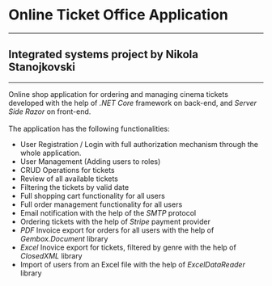 # Online Ticket Office Application
-----------------------------------------------------------------------------------
## Integrated systems project by Nikola Stanojkovski
-----------------------------------------------------------------------------------

Online shop application for ordering and managing cinema tickets developed with the help of <i>.NET Core</i> framework on back-end, and <i>Server Side Razor</i> on front-end.
<br/> <br/>
The application has the following functionalities:
<br/>
- User Registration / Login with full authorization mechanism through the whole application.
- User Management (Adding users to roles)
- CRUD Operations for tickets
- Review of all available tickets
- Filtering the tickets by valid date
- Full shopping cart functionality for all users
- Full order management functionality for all users
- Email notification with the help of the <i>SMTP</i> protocol
- Ordering tickets with the help of <i>Stripe</i> payment provider
- <i>PDF</i> Invoice export for orders for all users with the help of <i>Gembox.Document</i> library
- <i>Excel</i> Inovice export for tickets, filtered by genre with the help of <i>ClosedXML</i> library
- Import of users from an Excel file with the help of <i>ExcelDataReader</i> library
